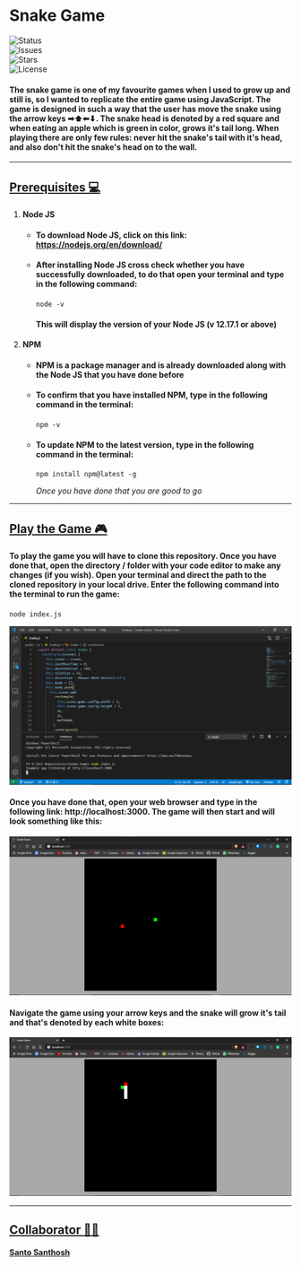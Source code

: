 # Snake Game



![Status](https://img.shields.io/badge/status-completed-red)<br>
![Issues](https://img.shields.io/github/issues/santomat-5111/Snake-Game)<br>
![Stars](https://img.shields.io/github/stars/santomat-5111/Snake-Game)<br>
![License](https://img.shields.io/github/license/santomat-5111/Snake-Game)<br>

#### The snake game is one of my favourite games when I used to grow up and still is, so I wanted to replicate the entire game using JavaScript. The game is designed in such a way that the user has move the snake using the arrow keys ➡⬆⬅⬇.  The snake head is denoted by a red square and when eating an apple which is green in color, grows it's tail long. When playing there are only few rules: never hit the snake's tail with it's head, and also don't hit the snake's head on to the wall.

------

## <u>Prerequisites 💻</u>

1. #### Node JS

   - #### To download Node JS, click on this link: https://nodejs.org/en/download/

   - #### After installing Node JS cross check whether you have successfully downloaded, to do that open your terminal and type in the following command:

     ```
     node -v
     ```

     #### This will display the version of your Node JS (v 12.17.1 or above)

2. #### NPM

   - #### NPM is a package manager and is already downloaded along with the Node JS that you have done before

   - #### To confirm that you have installed NPM, type in the following command in the terminal:

     ```
     npm -v
     ```

   - #### To update NPM to the latest version, type in the following command in the terminal:

     ```
     npm install npm@latest -g
     ```

     *Once you have done that you are good to go*

------



## <u>Play the Game 🎮</u>

#### To play the game you will have to clone this repository. Once you have done that, open the directory / folder with your code editor to make any changes (if you wish). Open your terminal and direct the path to the cloned repository in your local drive. Enter the following command into the terminal to run the game:

```
node index.js
```

![Use your terminal](images/terminal.png)

####  Once you have done that, open your web browser and type in the following link: **http://localhost:3000**. The game will then start and will look something like this:

![starting game](images/image.png)

#### Navigate the game using your arrow keys and the snake will grow it's tail and that's denoted by each white boxes: 

![Playing Game](images/snake.png)

------



## <u>Collaborator 👨‍💻</u>

#### [Santo Santhosh](https://github.com/santomat-5111)
